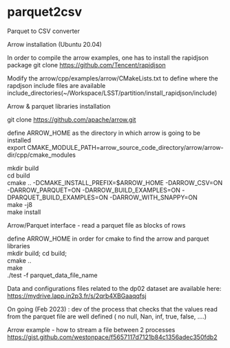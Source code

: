 # parquet2csv
Parquet to CSV converter

Arrow installation (Ubuntu 20.04)

In order to compile the arrow examples, one has to install the rapidjson package
git clone https://github.com/Tencent/rapidjson

Modify the arrow/cpp/examples/arrow/CMakeLists.txt to define where the rapdjson include files are available
include_directories(~/Workspace/LSST/partition/install_rapidjson/include)

Arrow & parquet libraries installation

git clone https://github.com/apache/arrow.git

define ARROW_HOME as the directory in which arrow is going to be installed<br>
export CMAKE_MODULE_PATH=arrow_source_code_directory/arrow/arrow-dir/cpp/cmake_modules

mkdir build<br>
cd build<br>
cmake .. -DCMAKE_INSTALL_PREFIX=$ARROW_HOME -DARROW_CSV=ON -DARROW_PARQUET=ON -DARROW_BUILD_EXAMPLES=ON -DPARQUET_BUILD_EXAMPLES=ON -DARROW_WITH_SNAPPY=ON<br>
make -j8<br>
make install<br>


Arrow/Parquet interface - read a parquet file as blocks of rows 

define ARROW_HOME in order for cmake to find the arrow and parquet libraries<br> 
mkdir build; cd build;<br>
cmake ..<br>
make<br>
./test -f parquet_data_file_name<br>

Data and configurations files related to the dp02 dataset are available here: 
https://mydrive.lapp.in2p3.fr/s/2qrb4XBGaaqqfsj

On going (Feb 2023) : dev of the process that checks that the values read from the parquet file are well defined ( no null, Nan, inf, true, false, ....)

Arrow example - how to stream a file between 2 processes
https://gist.github.com/westonpace/f5657117d7121b84c1356adec350fdb2
